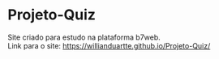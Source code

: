 # Projeto-Quiz

Site criado para estudo na plataforma b7web.<br/>
Link para o site: https://willianduartte.github.io/Projeto-Quiz/
